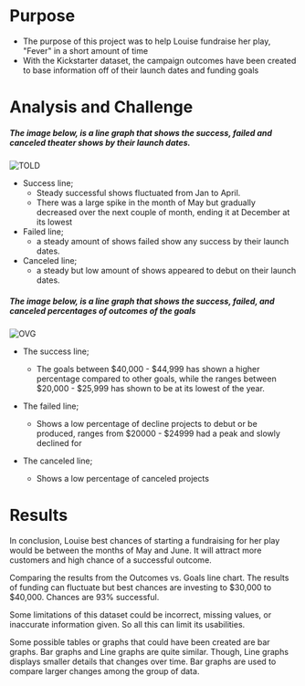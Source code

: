 # Purpose
- The purpose of this project was to help Louise fundraise her play, "Fever" in a short amount of time 
- With the Kickstarter dataset, the campaign outcomes have been created to base information off of their launch dates and funding goals
# Analysis and Challenge
##### The image below, is a line graph that shows the success, failed and canceled theater shows by their launch dates.
![TOLD](https://user-images.githubusercontent.com/77694480/110016908-95612180-7cf3-11eb-9d5a-e360fccb8d9f.png)
- Success line;
  - Steady successful shows fluctuated from Jan to April.
  - There was a large spike in the month of May but gradually decreased over the next couple of month, ending it at December at its lowest
- Failed line; 
  - a steady amount of shows failed show any success by their launch dates. 
- Canceled line;
  - a steady but low amount of shows appeared to debut on their launch dates. 

##### The image below, is a line graph that shows the success, failed, and canceled percentages of outcomes of the goals
![OVG](https://user-images.githubusercontent.com/77694480/110019573-a19aae00-7cf6-11eb-82ec-84568a00dbfd.png)


- The success line;
  - The goals between $40,000 - $44,999 has shown a higher percentage compared to other goals, while the ranges between $20,000 - $25,999 has shown to be at its lowest of the year. 
  
- The failed line;
  - Shows a low percentage of decline projects to debut or be produced, ranges from $20000 - $24999 had a peak and slowly declined for  
- The canceled line;
  - Shows a low percentage of canceled projects

# Results
In conclusion, Louise best chances of starting a fundraising for her play would be between the months of May and June. It will attract more customers and high chance of a successful outcome. 

Comparing the results from the Outcomes vs. Goals line chart. The results of funding can fluctuate but best chances are investing to $30,000 to $40,000. Chances are 93% successful.

Some limitations of this dataset could be incorrect, missing values, or inaccurate information given. So all this can limit its usabilities. 

Some possible tables or graphs that could have been created are bar graphs. Bar graphs and Line graphs are quite similar. Though, Line graphs displays smaller details that changes over time. Bar graphs are used to compare larger changes among the group of data.
